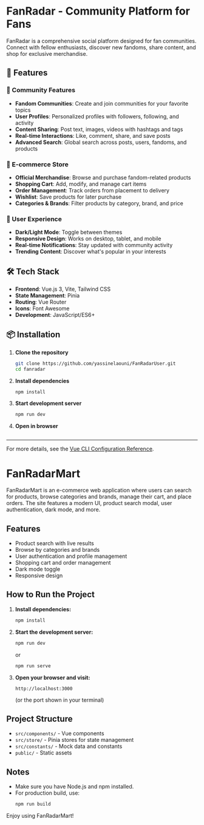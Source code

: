 # FanRadar - Community Platform for Fans

FanRadar is a comprehensive social platform designed for fan communities. Connect with fellow enthusiasts, discover new fandoms, share content, and shop for exclusive merchandise.

## 🚀 Features

### 🌟 Community Features
- **Fandom Communities**: Create and join communities for your favorite topics
- **User Profiles**: Personalized profiles with followers, following, and activity
- **Content Sharing**: Post text, images, videos with hashtags and tags
- **Real-time Interactions**: Like, comment, share, and save posts
- **Advanced Search**: Global search across posts, users, fandoms, and products

### 🛒 E-commerce Store
- **Official Merchandise**: Browse and purchase fandom-related products
- **Shopping Cart**: Add, modify, and manage cart items
- **Order Management**: Track orders from placement to delivery
- **Wishlist**: Save products for later purchase
- **Categories & Brands**: Filter products by category, brand, and price

### 📱 User Experience
- **Dark/Light Mode**: Toggle between themes
- **Responsive Design**: Works on desktop, tablet, and mobile
- **Real-time Notifications**: Stay updated with community activity
- **Trending Content**: Discover what's popular in your interests

## 🛠 Tech Stack

- **Frontend**: Vue.js 3, Vite, Tailwind CSS
- **State Management**: Pinia
- **Routing**: Vue Router
- **Icons**: Font Awesome
- **Development**: JavaScript/ES6+

## 📦 Installation

1. **Clone the repository**
   ```bash
   git clone https://github.com/yassinelaouni/FanRadarUser.git
   cd fanradar
   ```

2. **Install dependencies**
   ```bash
   npm install
   ```

3. **Start development server**
   ```bash
   npm run dev
   ```

4. **Open in browser**
   ```

---

For more details, see the [Vue CLI Configuration Reference](https://cli.vuejs.org/config/).

# FanRadarMart

FanRadarMart is an e-commerce web application where users can search for products, browse categories and brands, manage their cart, and place orders. The site features a modern UI, product search modal, user authentication, dark mode, and more.

## Features

- Product search with live results
- Browse by categories and brands
- User authentication and profile management
- Shopping cart and order management
- Dark mode toggle
- Responsive design

## How to Run the Project

1. **Install dependencies:**
   ```bash
   npm install
   ```

2. **Start the development server:**
   ```bash
   npm run dev
   ```
   or
   ```bash
   npm run serve
   ```

3. **Open your browser and visit:**
   ```
   http://localhost:3000
   ```
   (or the port shown in your terminal)

## Project Structure

- `src/components/` - Vue components
- `src/store/` - Pinia stores for state management
- `src/constants/` - Mock data and constants
- `public/` - Static assets

## Notes

- Make sure you have Node.js and npm installed.
- For production build, use:
  ```bash
  npm run build
  ```

Enjoy using FanRadarMart!
